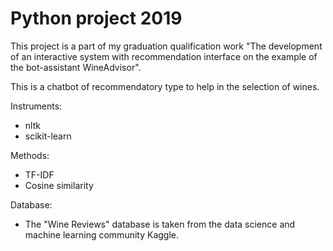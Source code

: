 # Python project 2019

This project is a part of my graduation qualification work "The development of an interactive system with recommendation interface on the example of the bot-assistant WineAdvisor".

This is a chatbot of recommendatory type to help in the selection of wines.

Instruments:
* nltk
* scikit-learn

Methods:
* TF-IDF
* Cosine similarity

Database:
* The "Wine Reviews" database is taken from the data science and machine learning community Kaggle.
